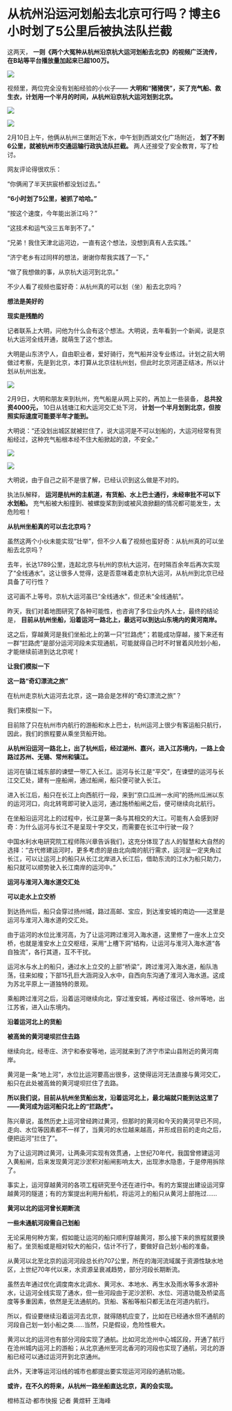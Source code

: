 # 从杭州沿运河划船去北京可行吗？博主6小时划了5公里后被执法队拦截

这两天， **一则《两个大冤种从杭州沿京杭大运河划船去北京》的视频广泛流传，在B站等平台播放量加起来已超100万。**

![](https://inews.gtimg.com/newsapp_bt/0/15664099427/1000)

视频里，两位完全没有划船经验的小伙子—— **大明和“猪猪侠”，买了充气船、救生衣，计划用一个半月的时间，从杭州沿京杭大运河划到北京。**

![](https://inews.gtimg.com/newsapp_bt/0/15664099430/1000)

![](https://inews.gtimg.com/newsapp_bt/0/15664099525/1000)

2月10日上午，他俩从杭州三堡附近下水，中午划到西湖文化广场附近， **划了不到6公里，就被杭州市交通运输行政执法队拦截。**
两人还接受了安全教育，写了检讨。

网友评论得很欢乐：

“你俩闹了半天拱宸桥都没划过去。”

**“6小时划了5公里，被抓了哈哈。”**

“按这个速度，今年能出浙江吗？”

“这技术和运气没三五年到不了。”

“兄弟！我住天津北运河边，一直有这个想法，没想到真有人去实践。”

“济宁老乡有过同样的想法，谢谢你帮我实践了一下。”

“做了我想做的事，从京杭大运河到北京。”

不少人看了视频也蛮好奇：从杭州真的可以划（坐）船去北京吗？

**想法是美好的**

**现实是残酷的**

记者联系上大明，问他为什么会有这个想法。大明说，去年看到一个新闻，说是京杭大运河全线开通，就萌生了这个想法。

大明是山东济宁人，自由职业者，爱好骑行，充气船并没专业练过。计划之前大明做过考察，先是到北京，本打算从北京往杭州划，但此时北京河道正结冰，所以计划从杭州出发。

![](https://inews.gtimg.com/newsapp_bt/0/15664099529/1000)

2月9日，大明和朋友来到杭州，充气船是从网上买的，再加上一些装备， **总共投资4000元，** 10日从钱塘江和大运河交汇处下河，
**计划一个半月划到北京，但按照实际速度可能要半年才能到。**

大明说：“还没划出城区就被拦住了，说大运河是不可以划船的，大运河经常有货船经过，这种充气船根本经不住大船掀起的浪，不安全。”

![](https://inews.gtimg.com/newsapp_bt/0/15664099530/1000)

![](https://inews.gtimg.com/newsapp_bt/0/15664099671/1000)

大明说，由于自己之前不是很了解，已经认识到这么做是不对的。

执法队解释， **运河是杭州的主航道，有货船、水上巴士通行，未经审批不可以下水划船。**
充气船被大船撞到、被螺旋桨割到或被风浪掀翻的情况都可能发生，太危险啦！

**从杭州坐船真的可以去北京吗？**

虽然这两个小伙未能实现“壮举”，但不少人看了视频也蛮好奇：从杭州真的可以坐船去北京吗？

去年，长达1789公里，连起北京与杭州的京杭大运河，在时隔百余年后再次实现了“全线通水”。这让很多人觉得，这是否意味着走京杭大运河，从杭州到北京已经具备了可行性？

这可画不上等号。京杭大运河虽已“全线通水”，但还未“全线通航”。

昨天，我们对着地图研究了各种可能性，也咨询了多位业内外人士，最终的结论是， **目前从杭州坐船，沿着运河一路北上，最远可以到达山东境内的黄河南岸。**

这之后，穿越黄河是我们坐船北上的第一只“拦路虎”；若能成功穿越，接下来还有一群“拦路虎”是部分运河河段未实现通航，可能就得自己时不时冒着风险划小船，才能继续前进到达北京呢！

**让我们模拟一下**

**这一路“奇幻漂流之旅”**

在杭州走京杭大运河去北京，这一路会是怎样的“奇幻漂流之旅”？

我们来模拟一下。

目前除了只在杭州市内航行的游船和水上巴士，杭州运河上很少有客运船只航行，因此，我们的旅程要从乘坐货船开始。

**从杭州沿运河一路北上，出了杭州后，经过湖州、嘉兴，进入江苏境内，一路上会路过苏州、无锡、常州和镇江。**

运河在镇江城东部的谏壁一带汇入长江。运河与长江是“平交”，在谏壁的运河与长江交汇处，建有一座船闸，通过船闸，船只便可驶入长江。

进入长江后，船只在长江上向西航行一段，来到“京口瓜洲一水间”的扬州瓜洲以东的运河河口，向北转弯即可驶入运河，通过施桥船闸之后，便可继续向北航行。

在坐船沿运河北上的过程中，长江是第一条与其相交的大江。可能有人会感到好奇：为什么运河与长江不是呈现十字交叉，而需要在长江中行驶一段？

中国水利水电研究院工程师陈兴章告诉我们，这充分体现了古人的智慧和大自然的选择：“古代修建运河时，更多考虑的是由北向南的航行需求，运河呈一定夹角过长江，可以让运河上的船只从长江北岸进入长江后，借助东流的江水为船只助力，船只就可以顺势驶入长江南岸的运河中。”

**运河与淮河入海水道交汇处**

**可以走水上立交桥**

到达扬州后，船只会穿过扬州城，路过高邮、宝应，到达淮安城的南边——这里是运河与淮河入海水道的交汇处。

由于运河的水位比淮河高，为了让运河跨过淮河入海水道，这里修了一座水上立交桥，也就是淮安水上立交枢纽，采用“上槽下洞”结构，让运河与淮河入海水道“各自独流”，各行其道，互不干扰。

运河水与水上的船只，通过水上立交的上部“桥梁”，跨过淮河入海水道，船队浩荡，往来如梭；下部15孔巨大涵洞没入水中，自西向东沟通了淮河入海水道。这成为苏北平原上一道独特的景观。

乘船跨过淮河之后，沿着运河继续向北，穿过淮安城，再经过宿迁、徐州等地，出江苏省，进入山东境内。

**沿着运河北上的货船**

**被高耸的黄河堤坝拦住去路**

继续向北，经枣庄、济宁和泰安等地，运河就来到了济宁市梁山县附近的黄河南岸。

黄河是一条“地上河”，水位比运河要高出很多，这使得运河无法直接与黄河交汇，船只在此处被高耸的黄河堤坝拦住了去路。

**所以我们说，目前从杭州坐货船出发，沿着运河北上，最北端就只能到达这里了——黄河成为运河船只北上的“拦路虎”。**

陈兴章说，虽然历史上运河曾经跨过黄河，但那时的黄河和今天的黄河早已不同，走向、水位等因素都不一样了，当黄河的水位越来越高，并形成目前的走向之后，便把运河“拦住了”。

为了让运河跨过黄河，让两条河实现有效贯通，上世纪70年代，我国曾修建运河入黄船闸，后来发现黄河泥沙淤积对船闸影响太大，出现渗水隐患，于是停用拆除了。

事实上，运河穿越黄河的各项工程研究至今还在进行中。有的方案提出建设运河穿越黄河的隧道；有的方案提出利用升船机，将运河上的船只从黄河上部拖过……

**黄河以北的运河曾长期断流**

**一些未通航河段需自己划船**

无论采用何种方案，假如能让运河的船只顺利穿越黄河，那么接下来的旅程就要换船了。坐货船或是相对较大的船只，估计不行了，要做好自己划小船的准备。

从黄河以北至北京的运河河段总长约707公里，所在的海河流域属于资源性缺水地区，上世纪70年代以来，水资源呈衰减趋势，部分河段长期断流。

虽然去年通过优化调度南水北调水、黄河水、本地水、再生水及雨水等多水源补水，让运河全线实现了通水，但一些河段由于泥沙淤积、水位、河道功能及桥梁高度等多重因素，依然是无法通航的。货船、客船等船只都无法在河道内航行。

所以，假设要继续沿着运河去北京，就得随机应变了，比如在已经通水但不通航的河段自己划一划小船之类……当然，只是假设，危险性极大。

黄河以北的运河也有部分河段实现了通航。比如河北沧州中心城区段，开通了航行在沧州城内运河上的游船；从北京通州至河北香河的河段也实现了通航，河北的游船已经可以通过运河开到北京通州。

此外，天津等运河沿线的城市也都提出要实现运河河段的通航功能。

**或许，在不久的将来，从杭州一路坐船直达北京，真的会实现。**

橙柿互动·都市快报 记者 黄煜轩 王海峰

